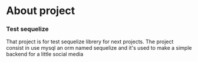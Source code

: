 # About project

### Test sequelize

That project is for test sequelize librery for next projects.
The project consist in use mysql an orm named sequelize and it's used to make a simple backend for a little social media
